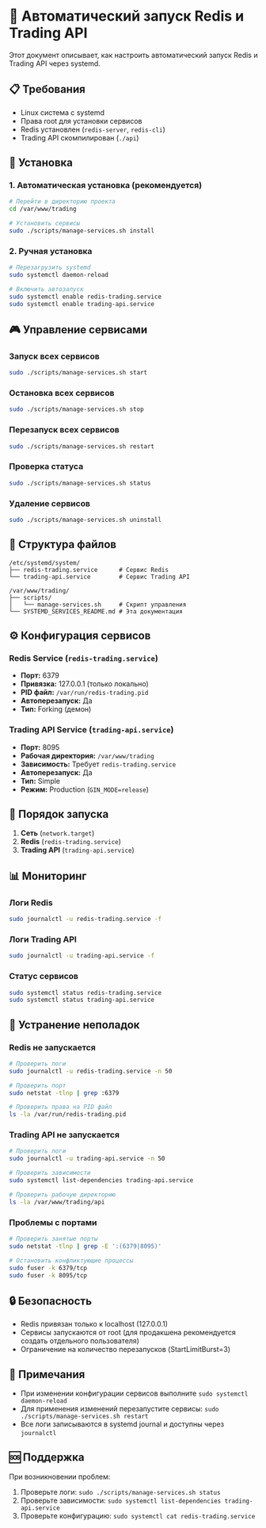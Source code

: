 # 🚀 Автоматический запуск Redis и Trading API

Этот документ описывает, как настроить автоматический запуск Redis и Trading API через systemd.

## 📋 Требования

- Linux система с systemd
- Права root для установки сервисов
- Redis установлен (`redis-server`, `redis-cli`)
- Trading API скомпилирован (`./api`)

## 🔧 Установка

### 1. Автоматическая установка (рекомендуется)

```bash
# Перейти в директорию проекта
cd /var/www/trading

# Установить сервисы
sudo ./scripts/manage-services.sh install
```

### 2. Ручная установка

```bash
# Перезагрузить systemd
sudo systemctl daemon-reload

# Включить автозапуск
sudo systemctl enable redis-trading.service
sudo systemctl enable trading-api.service
```

## 🎮 Управление сервисами

### Запуск всех сервисов
```bash
sudo ./scripts/manage-services.sh start
```

### Остановка всех сервисов
```bash
sudo ./scripts/manage-services.sh stop
```

### Перезапуск всех сервисов
```bash
sudo ./scripts/manage-services.sh restart
```

### Проверка статуса
```bash
sudo ./scripts/manage-services.sh status
```

### Удаление сервисов
```bash
sudo ./scripts/manage-services.sh uninstall
```

## 📁 Структура файлов

```
/etc/systemd/system/
├── redis-trading.service      # Сервис Redis
└── trading-api.service        # Сервис Trading API

/var/www/trading/
├── scripts/
│   └── manage-services.sh     # Скрипт управления
└── SYSTEMD_SERVICES_README.md # Эта документация
```

## ⚙️ Конфигурация сервисов

### Redis Service (`redis-trading.service`)
- **Порт:** 6379
- **Привязка:** 127.0.0.1 (только локально)
- **PID файл:** `/var/run/redis-trading.pid`
- **Автоперезапуск:** Да
- **Тип:** Forking (демон)

### Trading API Service (`trading-api.service`)
- **Порт:** 8095
- **Рабочая директория:** `/var/www/trading`
- **Зависимость:** Требует `redis-trading.service`
- **Автоперезапуск:** Да
- **Тип:** Simple
- **Режим:** Production (`GIN_MODE=release`)

## 🔄 Порядок запуска

1. **Сеть** (`network.target`)
2. **Redis** (`redis-trading.service`)
3. **Trading API** (`trading-api.service`)

## 📊 Мониторинг

### Логи Redis
```bash
sudo journalctl -u redis-trading.service -f
```

### Логи Trading API
```bash
sudo journalctl -u trading-api.service -f
```

### Статус сервисов
```bash
sudo systemctl status redis-trading.service
sudo systemctl status trading-api.service
```

## 🚨 Устранение неполадок

### Redis не запускается
```bash
# Проверить логи
sudo journalctl -u redis-trading.service -n 50

# Проверить порт
sudo netstat -tlnp | grep :6379

# Проверить права на PID файл
ls -la /var/run/redis-trading.pid
```

### Trading API не запускается
```bash
# Проверить логи
sudo journalctl -u trading-api.service -n 50

# Проверить зависимости
sudo systemctl list-dependencies trading-api.service

# Проверить рабочую директорию
ls -la /var/www/trading/api
```

### Проблемы с портами
```bash
# Проверить занятые порты
sudo netstat -tlnp | grep -E ':(6379|8095)'

# Остановить конфликтующие процессы
sudo fuser -k 6379/tcp
sudo fuser -k 8095/tcp
```

## 🔒 Безопасность

- Redis привязан только к localhost (127.0.0.1)
- Сервисы запускаются от root (для продакшена рекомендуется создать отдельного пользователя)
- Ограничение на количество перезапусков (StartLimitBurst=3)

## 📝 Примечания

- При изменении конфигурации сервисов выполните `sudo systemctl daemon-reload`
- Для применения изменений перезапустите сервисы: `sudo ./scripts/manage-services.sh restart`
- Все логи записываются в systemd journal и доступны через `journalctl`

## 🆘 Поддержка

При возникновении проблем:
1. Проверьте логи: `sudo ./scripts/manage-services.sh status`
2. Проверьте зависимости: `sudo systemctl list-dependencies trading-api.service`
3. Проверьте конфигурацию: `sudo systemctl cat redis-trading.service`
